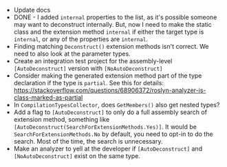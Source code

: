 * Update docs
* DONE - I added `internal` properties to the list, as it's possible someone may want to deconstruct internally. But, now I need to make the static class and the extension method `internal` if either the target type is `internal`, or any of the properties are `internal`.
* Finding matching `Deconstruct()` extension methods isn't correct. We need to also look at the parameter types.
* Create an integration test project for the assembly-level `[AutoDeconstruct]` version with `[NoAutoDeconstruct]`
* Consider making the generated extension method part of the type declaration if the type is `partial`. See this for details: https://stackoverflow.com/questions/68906372/roslyn-analyzer-is-class-marked-as-partial
* In `CompilationTypesCollector`, does `GetMembers()` also get nested types?
* Add a flag to `[AutoDeconstruct]` to only do a full assembly search of extension method, something like `[AutoDeconstruct(SearchForExtensionMethods.Yes)]`. It would be `SearchForExtensionMethods.No` by default, you need to opt-in to do the search. Most of the time, the search is unnecessary.
* Make an analyzer to yell at the developer if `[AutoDeconstruct]` and `[NoAutoDeconstruct]` exist on the same type.
